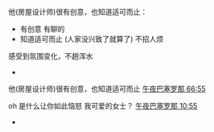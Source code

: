 
他(房屋设计师)很有创意，也知道适可而止：
- 有创意
有聊的
- 知道适可而止 (人家没兴致了就算了)
不招人烦


感受到氛围变化，不趟浑水

-

他(房屋设计师)很有创意，也知道适可而止
[午夜巴塞罗那 66:55](http://www.bilibili.com/video/av2065903/)

oh 是什么让你如此恼怒 我可爱的女士？
[午夜巴塞罗那 10:55](http://www.bilibili.com/video/av2065903/)


-
